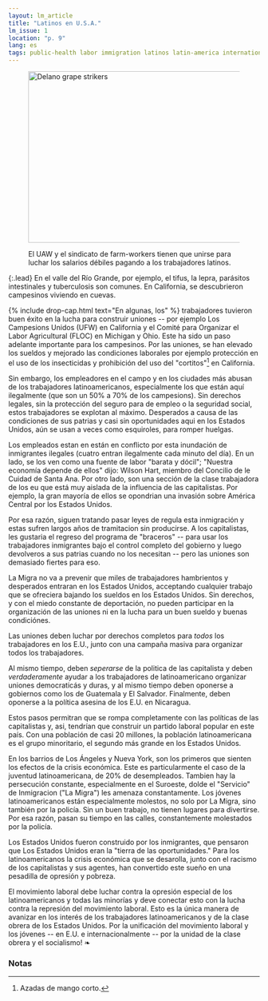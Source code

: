 ```yaml
---
layout: lm_article
title: "Latinos en U.S.A."
lm_issue: 1
location: "p. 9"
lang: es
tags: public-health labor immigration latinos latin-america internationalism california workers-rights farming foreign-policy crisis spanish migra poverty strategy
---
```


<figure>
  <img alt="Delano grape strikers" src="grape-strikers.jpg" width="576" height="343">
  <figcaption><p>El <abbr>UAW</abbr> y el sindicato de farm-workers tienen que unirse para luchar los salarios débiles pagando a los trabajadores latinos.</p></figcaption>
</figure>

{:.lead}
En el valle del Río Grande, por ejemplo,
el tifus, la lepra, parásitos intestinales y
tuberculosis son comunes. En California, se
descubrieron campesinos viviendo en cuevas.

{% include drop-cap.html text="En algunas, los" %}
trabajadores tuvieron buen éxito en la lucha
para construir uniones -- por
ejemplo Los Campesions Unidos
(<abbr>UFW</abbr>) en California y el Comité
para Organizar el Labor Agricultural
(<abbr>FLOC</abbr>)
en Michigan y Ohio. Este ha sido un
paso adelante importante para
los campesinos. Por las uniones,
se han elevado los sueldos y
mejorado las condiciones
laborales por ejemplo protección
en el uso de los insecticidas y
prohibición del uso del "cortitos"[^1]
en California.

Sin embargo, los empleadores en
el campo y en los ciudades
más abusan de los trabajadores
latinoamericanos, especialmente los que están aquí ilegalmente (que son un 50% a 70% de los campesions).
Sin derechos legales, sin la protección del seguro para de empleo o la seguridad social,
estos trabajadores se explotan al máximo.
Desperados a causa de las condiciones de sus patrias y casi sin oportunidades aqui en los Estados Unidos,
aún se usan a veces como esquiroles, para romper huelgas.

Los empleados estan en están en conflicto por esta inundación de inmigrantes ilegales (cuatro entran ilegalmente cada minuto del día).
En un lado, se los ven como una fuente de labor "barata y dócil"; "Nuestra economía depende de ellos" dijo:
Wilson Hart, miembro del Concilio de le Cuidad de Santa Ana.
Por otro lado, son una sección de la clase trabajadora de los eu que está muy aislada de la influencia de las capitalistas.
Por ejemplo, la gran mayoría de ellos se opondrian una invasión sobre América Central por los Estados Unidos.

Por esa razón, siguen tratando pasar leyes de regula esta inmigración y estas
sufren largos años de tramitacion sin producirse. A los capitalistas, les gustaria el regreso del programa de "braceros" --
para usar los trabajadores inmigrantes bajo el control completo del gobierno y luego devolveros a sus patrias
cuando no los necesitan -- pero las uniones son demasiado fiertes para eso.

La Migra no va a prevenir que miles de trabajadores hambrientos y desperados entraran en los Estados Unidos,
acceptando cualquier trabajo que se ofreciera bajando los sueldos en los Estados Unidos.
Sin derechos, y con el miedo constante de deportación, no pueden participar en la organización de las uniones
ni en la lucha para un buen sueldo y buenas condiciónes.

Las uniones deben luchar por derechos completos para *todos* los trabajadores en los E.U.,
junto con una campaña masiva para organizar todos los trabajadores.

Al mismo tiempo, deben *seperarse* de la politica de las capitalista y deben *verdaderamente* ayudar
a los trabajadores de latinoamericano organizar uniones democraticás y duras, y al mismo tiempo deben oponerse a
gobiernos como los de Guatemala y El Salvador.
Finalmente, deben oponerse a la política asesina de los E.U. en Nicaragua.

Estos pasos permitran que se rompa completamente con las políticas de las capitalistas y,
asi, tendrían que construir un partido laboral popular en este país.
Con una población de casi 20 millones, la población latinoamericana es el grupo minoritario,
el segundo más grande en los Estados Unidos.

En los barrios de Los Ángeles y Nueva York,
son los primeros que sienten los efectos de la crisis económica.
Este es particularmente el caso de la juventud latinoamericana, de 20% de desempleados.
Tambien hay la persecución constante, especialmente en el Suroeste,
dolde el "Servicio" de Inmigracion ("La Migra") les amenaza constantamente.
Los jóvenes latinoamericanos están especialmente molestos, no solo por La Migra, sino también por la policía.
Sin un buen trabajo, no tienen lugares para divertirse.
Por esa razón, pasan su tiempo en las calles, constantemente molestados por la policía.

Los Estados Unidos fueron construido por los inmigrantes,
que pensaron que Los Estados Unidos eran la "tierra de las oportunidades."
Para los latinoamericanos la crisis económica que se desarolla,
junto con el racismo de los capitalistas y sus agentes, han convertido este sueño
en una pesadilla de opresión y pobreza.

El movimiento laboral debe luchar contra la opresión especial de los latinoamericanos
y todas las minorías y deve conectar esto con la lucha contra la represión del movimiento laboral.
Esto es la única manera de avanizar en los interés de los trabajadores latinoamericanos
y de la clase obrera de los Estados Unidos.
Por la unificación del movimiento laboral y los jóvenes -- en E.U. e internacionalmente --
por la unidad de la clase obrera y el socialismo!&nbsp;❧

### Notas

[^1]: Azadas de mango corto.